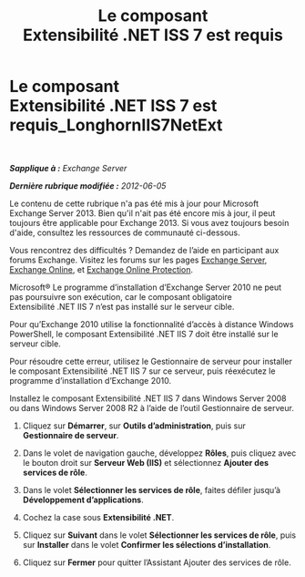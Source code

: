 ﻿---
title: 'Le composant Extensibilité .NET ISS 7 est requis'
TOCTitle: Le composant Extensibilité .NET ISS 7 est requis_LonghornIIS7NetExt
ms:assetid: 8b481626-b68a-4fba-b66e-a02c03856bfd
ms:mtpsurl: https://technet.microsoft.com/fr-fr/library/ms.exch.setupreadiness.longhorniis7netext(v=EXCHG.150)
ms:contentKeyID: 50478650
ms.date: 05/23/2018
mtps_version: v=EXCHG.150
ms.translationtype: MT
---

# Le composant Extensibilité .NET ISS 7 est requis\_LonghornIIS7NetExt

 

_**Sapplique à :** Exchange Server_

_**Dernière rubrique modifiée :** 2012-06-05_

Le contenu de cette rubrique n'a pas été mis à jour pour Microsoft Exchange Server 2013. Bien qu'il n'ait pas été encore mis à jour, il peut toujours être applicable pour Exchange 2013. Si vous avez toujours besoin d'aide, consultez les ressources de communauté ci-dessous.

Vous rencontrez des difficultés ? Demandez de l’aide en participant aux forums Exchange. Visitez les forums sur les pages [Exchange Server](https://go.microsoft.com/fwlink/p/?linkid=60612), [Exchange Online](https://go.microsoft.com/fwlink/p/?linkid=267542), et [Exchange Online Protection](https://go.microsoft.com/fwlink/p/?linkid=285351).

Microsoft® Le programme d’installation d’Exchange Server 2010 ne peut pas poursuivre son exécution, car le composant obligatoire Extensibilité .NET IIS 7 n’est pas installé sur le serveur cible.

Pour qu’Exchange 2010 utilise la fonctionnalité d’accès à distance Windows PowerShell, le composant Extensibilité .NET IIS 7 doit être installé sur le serveur cible.

Pour résoudre cette erreur, utilisez le Gestionnaire de serveur pour installer le composant Extensibilité .NET IIS 7 sur ce serveur, puis réexécutez le programme d’installation d’Exchange 2010.

Installez le composant Extensibilité .NET IIS 7 dans Windows Server 2008 ou dans Windows Server 2008 R2 à l’aide de l’outil Gestionnaire de serveur.

1.  Cliquez sur **Démarrer**, sur **Outils d’administration**, puis sur **Gestionnaire de serveur**.

2.  Dans le volet de navigation gauche, développez **Rôles**, puis cliquez avec le bouton droit sur **Serveur Web (IIS)** et sélectionnez **Ajouter des services de rôle**.

3.  Dans le volet **Sélectionner les services de rôle**, faites défiler jusqu’à **Développement d’applications**.

4.  Cochez la case sous **Extensibilité .NET**.

5.  Cliquez sur **Suivant** dans le volet **Sélectionner les services de rôle**, puis sur **Installer** dans le volet **Confirmer les sélections d’installation**.

6.  Cliquez sur **Fermer** pour quitter l’Assistant Ajouter des services de rôle.

